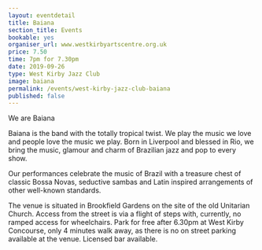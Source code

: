 ```yaml
---
layout: eventdetail
title: Baiana  
section_title: Events
bookable: yes
organiser_url: www.westkirbyartscentre.org.uk
price: 7.50
time: 7pm for 7.30pm
date: 2019-09-26
type: West Kirby Jazz Club
image: baiana
permalink: /events/west-kirby-jazz-club-baiana
published: false
---
```


We are Baiana

Baiana is the band with the totally tropical twist. We play the music we love and people love the music we play. Born in Liverpool and blessed in Rio, we bring the music, glamour and charm of Brazilian jazz and pop to every show.

Our performances celebrate the music of Brazil with a treasure chest of classic Bossa Novas, seductive sambas and Latin inspired arrangements of other well-known standards.

The venue is situated in Brookfield Gardens on the site of the old Unitarian Church. Access from the street is via a flight of steps with, currently, no ramped access for wheelchairs. Park for free after 6.30pm at West Kirby Concourse, only 4 minutes walk away, as there is no on street parking available at the venue. Licensed bar available.
